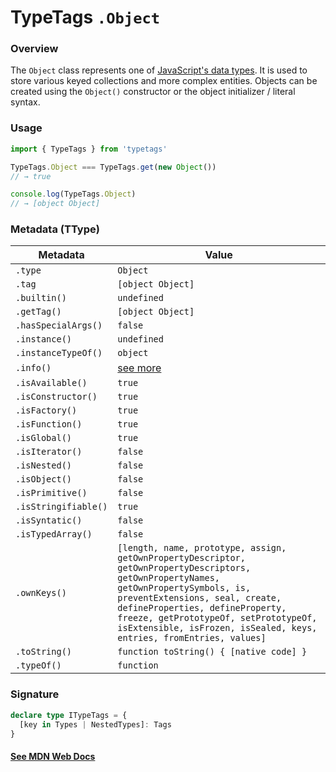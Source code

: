 # TypeTags `.Object`

### Overview

The `Object` class represents one of [JavaScript's data types](https://developer.mozilla.org/en-US/docs/Web/JavaScript/Data_structures). It is used to store various keyed collections and more complex entities. Objects can be created using the `Object()` constructor or the object initializer / literal syntax.

### Usage

```js
import { TypeTags } from 'typetags'

TypeTags.Object === TypeTags.get(new Object())
// → true

console.log(TypeTags.Object)
// → [object Object]
```

### Metadata (TType)

| Metadata             | Value                                                                                                                                                                                                                                                                                                                     |
| -------------------- | ------------------------------------------------------------------------------------------------------------------------------------------------------------------------------------------------------------------------------------------------------------------------------------------------------------------------- |
| `.type`              | `Object`                                                                                                                                                                                                                                                                                                                  |
| `.tag`               | `[object Object]`                                                                                                                                                                                                                                                                                                         |
| `.builtin()`         | `undefined`                                                                                                                                                                                                                                                                                                               |
| `.getTag()`          | `[object Object]`                                                                                                                                                                                                                                                                                                         |
| `.hasSpecialArgs()`  | `false`                                                                                                                                                                                                                                                                                                                   |
| `.instance()`        | `undefined`                                                                                                                                                                                                                                                                                                               |
| `.instanceTypeOf()`  | `object`                                                                                                                                                                                                                                                                                                                  |
| `.info()`            | [see more]()                                                                                                                                                                                                                                                                                                              |
| `.isAvailable()`     | `true`                                                                                                                                                                                                                                                                                                                    |
| `.isConstructor()`   | `true`                                                                                                                                                                                                                                                                                                                    |
| `.isFactory()`       | `true`                                                                                                                                                                                                                                                                                                                    |
| `.isFunction()`      | `true`                                                                                                                                                                                                                                                                                                                    |
| `.isGlobal()`        | `true`                                                                                                                                                                                                                                                                                                                    |
| `.isIterator()`      | `false`                                                                                                                                                                                                                                                                                                                   |
| `.isNested()`        | `false`                                                                                                                                                                                                                                                                                                                   |
| `.isObject()`        | `false`                                                                                                                                                                                                                                                                                                                   |
| `.isPrimitive()`     | `false`                                                                                                                                                                                                                                                                                                                   |
| `.isStringifiable()` | `true`                                                                                                                                                                                                                                                                                                                    |
| `.isSyntatic()`      | `false`                                                                                                                                                                                                                                                                                                                   |
| `.isTypedArray()`    | `false`                                                                                                                                                                                                                                                                                                                   |
| `.ownKeys()`         | `[length, name, prototype, assign, getOwnPropertyDescriptor, getOwnPropertyDescriptors, getOwnPropertyNames, getOwnPropertySymbols, is, preventExtensions, seal, create, defineProperties, defineProperty, freeze, getPrototypeOf, setPrototypeOf, isExtensible, isFrozen, isSealed, keys, entries, fromEntries, values]` |
| `.toString()`        | `function toString() { [native code] }`                                                                                                                                                                                                                                                                                   |
| `.typeOf()`          | `function`                                                                                                                                                                                                                                                                                                                |

### Signature

```ts
declare type ITypeTags = {
  [key in Types | NestedTypes]: Tags
}
```

#### [See MDN Web Docs](https://developer.mozilla.org/en-US/docs/Web/JavaScript/Reference/Global_Objects/Object)
